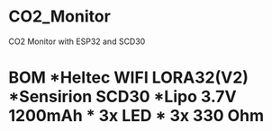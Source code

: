 # CO2_Monitor
CO2 Monitor with ESP32 and SCD30

<h1> BOM
  *Heltec    WIFI LORA32(V2)
  *Sensirion SCD30
  *Lipo 3.7V 1200mAh
  * 3x LED
  * 3x 330 Ohm
